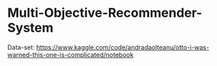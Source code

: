 # Multi-Objective-Recommender-System

Data-set: https://www.kaggle.com/code/andradaolteanu/otto-i-was-warned-this-one-is-complicated/notebook
